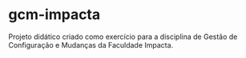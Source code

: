 # gcm-impacta

Projeto didático criado como exercício para a disciplina de Gestão de Configuração e Mudanças da Faculdade Impacta.
